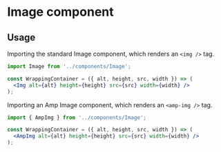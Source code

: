 # Image component

## Usage

Importing the standard Image component, which renders an `<img />` tag.

```jsx
import Image from '../components/Image';

const WrappingContainer = ({ alt, height, src, width }) => (
  <Img alt={alt} height={height} src={src} width={width} />
);
```

Importing an Amp Image component, which renders an `<amp-img />` tag.

```jsx
import { AmpImg } from '../components/Image';

const WrappingContainer = ({ alt, height, src, width }) => (
  <AmpImg alt={alt} height={height} src={src} width={width} />
);
```
